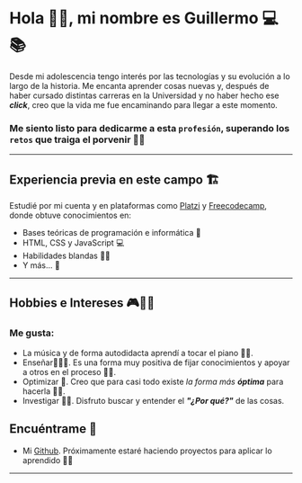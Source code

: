 # Hola 👋🏻, mi nombre es Guillermo 💻📚

Desde mi adolescencia tengo interés por las tecnologías y su evolución a lo largo de la historia. Me encanta aprender cosas nuevas y, después de haber cursado distintas carreras en la Universidad y no haber hecho ese ***click***, creo que la vida me fue encaminando para llegar a este momento.

### Me siento listo para **dedicarme** a esta  `profesión`, **superando** los `retos` que traiga el porvenir 💪🏻

---------------------------------------------------------------------------------------------------

## Experiencia previa en este campo 🏗️

Estudié por mi cuenta y en plataformas como [Platzi](https://platzi.com/ "https://platzi.com/") y [Freecodecamp](https://www.freecodecamp.org/ "https://www.freecodecamp.org/"), donde obtuve conocimientos en:

- Bases teóricas de programación e informática 📖
- HTML, CSS y JavaScript 💻
- Habilidades blandas 🤝🏻
- Y más... 👀

---------------------------------------------------------------------------------------------------

## Hobbies e Intereses 🎮👦🏻

### Me gusta:

- La música y de forma autodidacta aprendí a tocar el piano 🎹🎵.
- Enseñar👨🏻‍🏫. Es una forma muy positiva de fijar conocimientos y apoyar a otros en el proceso 🧠✨.
- Optimizar 🔧. Creo que para casi todo existe *la forma más **óptima*** para hacerla 🙌🏻.
- Investigar 🔬🤔. Disfruto buscar y entender el ***"¿Por qué?"*** de las cosas.

## Encuéntrame 🔎

- Mi [Github](https://github.com/DivPanda). Próximamente estaré haciendo proyectos para aplicar lo aprendido 🙌🏻

---------------------------------------------------------------------------------------------------
